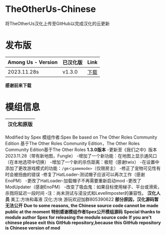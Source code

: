 # TheOtherUs-Chinese
将TheOtherUs汉化上传至GitHub以完成汉化的云更新
# 发布版
| Among Us - Version| 已汉化版 | Link |
|----------|-------------|-----------------|
| 2023.11.28s| v1.3.0| [下载](https://github.com/TheOtherRolesAU/TheOtherRoles/releases/download/v4.5.1/TheOtherRoles.zip)
</details>

**感谢前来下载**
# 模组信息
| 汉化和原版|
|---------------|
Modified by Spex
模组作者:Spex
Be based on The Other Roles Community Edition
基于The Other Roles Community Edition，The Other Roles Community Edition基于The Other Roles
**1.3.0版本**
-更新至《我们之中》版本2023.11.28（带有新地图，Fungle）
-增加了一个新功能：在地图上显示通风口（在本地选项中切换）
-增加了一个新的杀伤距离：极短（感谢twix）
-在设置中添加了更改游戏模式的功能：`/gm＜gamemode>`（仅限房主）
-修正了宠物可见性有时会被扭曲的错误
-修复了HatLoader-测试帽子应该可以再次工作（感谢EnoPM）
-更改了HatLoader-加载帽子不再需要重新启动mod
-更改了ModUpdater（感谢EnoPM）
-改变了吸血鬼：如果目标使用梯子、平台或滑索，杀戮将延迟一段时间
-注：尚未测试与浸没式和LevelImposter的兼容性。
**汉化人员**
美工:方块和毒液
汉化:方块
游玩欢迎加群805390622
**部分原因，汉化源码暂无法公开**
**Due to some reasons, the Chinese source code cannot be made public at the moment**
**特别感谢模组作者Spex公开模组源码**
**Special thanks to module author Spex for releasing the module source code**
**If you are't chinese please exit this GitHub repository,because this GitHub repository is Chinese version of mod**
